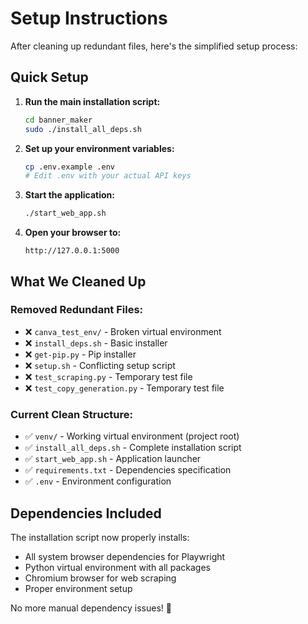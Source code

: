 # Setup Instructions

After cleaning up redundant files, here's the simplified setup process:

## Quick Setup

1. **Run the main installation script:**
   ```bash
   cd banner_maker
   sudo ./install_all_deps.sh
   ```

2. **Set up your environment variables:**
   ```bash
   cp .env.example .env
   # Edit .env with your actual API keys
   ```

3. **Start the application:**
   ```bash
   ./start_web_app.sh
   ```

4. **Open your browser to:**
   ```
   http://127.0.0.1:5000
   ```

## What We Cleaned Up

### Removed Redundant Files:
- ❌ `canva_test_env/` - Broken virtual environment
- ❌ `install_deps.sh` - Basic installer
- ❌ `get-pip.py` - Pip installer  
- ❌ `setup.sh` - Conflicting setup script
- ❌ `test_scraping.py` - Temporary test file
- ❌ `test_copy_generation.py` - Temporary test file

### Current Clean Structure:
- ✅ `venv/` - Working virtual environment (project root)
- ✅ `install_all_deps.sh` - Complete installation script
- ✅ `start_web_app.sh` - Application launcher
- ✅ `requirements.txt` - Dependencies specification
- ✅ `.env` - Environment configuration

## Dependencies Included

The installation script now properly installs:
- All system browser dependencies for Playwright
- Python virtual environment with all packages
- Chromium browser for web scraping
- Proper environment setup

No more manual dependency issues! 🎉
